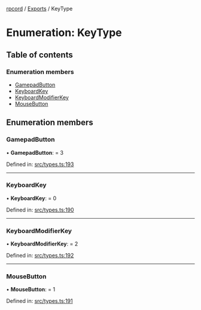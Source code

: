 [rpcord](../README.md) / [Exports](../modules.md) / KeyType

# Enumeration: KeyType

## Table of contents

### Enumeration members

- [GamepadButton](keytype.md#gamepadbutton)
- [KeyboardKey](keytype.md#keyboardkey)
- [KeyboardModifierKey](keytype.md#keyboardmodifierkey)
- [MouseButton](keytype.md#mousebutton)

## Enumeration members

### GamepadButton

• **GamepadButton**: = 3

Defined in: [src/types.ts:193](https://github.com/DjDeveloperr/RPCord/blob/43e46ce/src/types.ts#L193)

___

### KeyboardKey

• **KeyboardKey**: = 0

Defined in: [src/types.ts:190](https://github.com/DjDeveloperr/RPCord/blob/43e46ce/src/types.ts#L190)

___

### KeyboardModifierKey

• **KeyboardModifierKey**: = 2

Defined in: [src/types.ts:192](https://github.com/DjDeveloperr/RPCord/blob/43e46ce/src/types.ts#L192)

___

### MouseButton

• **MouseButton**: = 1

Defined in: [src/types.ts:191](https://github.com/DjDeveloperr/RPCord/blob/43e46ce/src/types.ts#L191)
